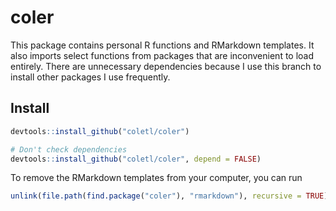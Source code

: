 # coler

This package contains personal R functions and RMarkdown templates.
It also imports select functions from packages that are inconvenient to load entirely.
There are unnecessary dependencies because I use this branch to install other packages I use frequently.

## Install

```r
devtools::install_github("coletl/coler")

# Don't check dependencies
devtools::install_github("coletl/coler", depend = FALSE)
```



To remove the RMarkdown templates from your computer, you can run

```r
unlink(file.path(find.package("coler"), "rmarkdown"), recursive = TRUE)
```
